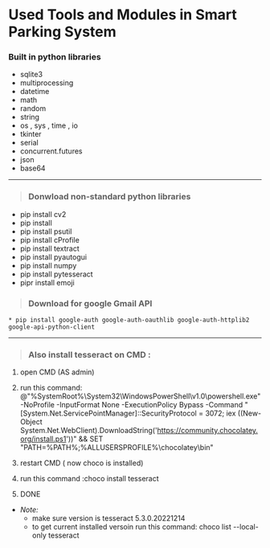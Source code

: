 # Used Tools and Modules in Smart Parking System 


### Built in python libraries 

* sqlite3
* multiprocessing 
* datetime
* math
* random
* string
* os  , sys , time , io
* tkinter 
* serial
* concurrent.futures
* json
* base64

----
> ### Donwload non-standard python libraries

* pip install cv2
* pip install
* pip install psutil
* pip install cProfile
* pip install textract
* pip install pyautogui
* pip install numpy
* pip install pytesseract
* pipr install emoji

> ### Download for google Gmail API

	* pip install google-auth google-auth-oauthlib google-auth-httplib2 google-api-python-client

-----

> ### Also install tesseract on CMD : 

 1. open CMD (AS admin)
 2. run this command: @"%SystemRoot%\System32\WindowsPowerShell\v1.0\powershell.exe" -NoProfile -InputFormat None -ExecutionPolicy Bypass -Command "[System.Net.ServicePointManager]::SecurityProtocol = 3072; iex ((New-Object System.Net.WebClient).DownloadString('https://community.chocolatey.org/install.ps1'))" && SET "PATH=%PATH%;%ALLUSERSPROFILE%\chocolatey\bin"

 3. restart CMD ( now choco is installed)
 4. run this command :choco install tesseract
 5. DONE 
* _Note:_
 	* make sure version is tesseract 5.3.0.20221214
 	* to get current installed versoin run this command: choco list --local-only tesseract 

